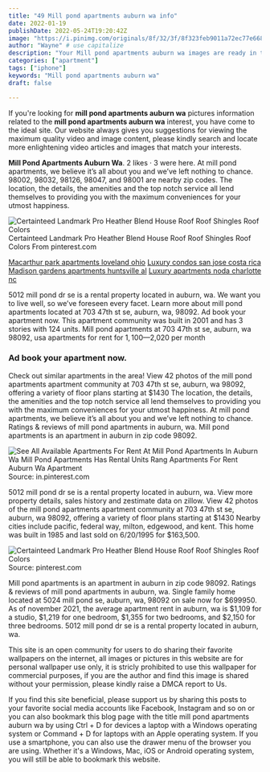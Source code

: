```yaml
---
title: "49 Mill pond apartments auburn wa info"
date: 2022-01-19
publishDate: 2022-05-24T19:20:42Z
image: "https://i.pinimg.com/originals/8f/32/3f/8f323feb9011a72ec77e668e6e7e2602.jpg"
author: "Wayne" # use capitalize
description: "Your Mill pond apartments auburn wa images are ready in this website. Mill pond apartments auburn wa are a topic that is being searched for and liked by netizens today. You can Get the Mill pond apartments auburn wa files here. Download all royalty-free images."
categories: ["apartment"]
tags: ["iphone"]
keywords: "Mill pond apartments auburn wa"
draft: false

---
```


If you're looking for **mill pond apartments auburn wa** pictures information related to the **mill pond apartments auburn wa** interest, you have come to the ideal  site.  Our website always  gives you  suggestions  for viewing  the maximum  quality video and image  content, please kindly search and locate more enlightening video articles and images  that match your interests.

**Mill Pond Apartments Auburn Wa**. 2 likes · 3 were here. At mill pond apartments, we believe it’s all about you and we’ve left nothing to chance. 98002, 98032, 98126, 98047, and 98001 are nearby zip codes. The location, the details, the amenities and the top notch service all lend themselves to providing you with the maximum conveniences for your utmost happiness.

![Certainteed Landmark Pro Heather Blend House Roof Roof Shingles Roof Colors](https://i.pinimg.com/originals/8f/32/3f/8f323feb9011a72ec77e668e6e7e2602.jpg "Certainteed Landmark Pro Heather Blend House Roof Roof Shingles Roof Colors")
Certainteed Landmark Pro Heather Blend House Roof Roof Shingles Roof Colors From pinterest.com

[Macarthur park apartments loveland ohio](/macarthur-park-apartments-loveland-ohio/)
[Luxury condos san jose costa rica](/luxury-condos-san-jose-costa-rica/)
[Madison gardens apartments huntsville al](/madison-gardens-apartments-huntsville-al/)
[Luxury apartments noda charlotte nc](/luxury-apartments-noda-charlotte-nc/)

5012 mill pond dr se is a rental property located in auburn, wa. We want you to live well, so we’ve foreseen every facet. Learn more about mill pond apartments located at 703 47th st se, auburn, wa, 98092. Ad book your apartment now. This apartment community was built in 2001 and has 3 stories with 124 units. Mill pond apartments at 703 47th st se, auburn, wa 98092, usa apartments for rent for $1,100—$2,020 per month

### Ad book your apartment now.

Check out similar apartments in the area! View 42 photos of the mill pond apartments apartment community at 703 47th st se, auburn, wa 98092, offering a variety of floor plans starting at $1430 The location, the details, the amenities and the top notch service all lend themselves to providing you with the maximum conveniences for your utmost happiness. At mill pond apartments, we believe it’s all about you and we’ve left nothing to chance. Ratings &amp; reviews of mill pond apartments in auburn, wa. Mill pond apartments is an apartment in auburn in zip code 98092.


![See All Available Apartments For Rent At Mill Pond Apartments In Auburn Wa Mill Pond Apartments Has Rental Units Rang Apartments For Rent Auburn Wa Apartment](https://i.pinimg.com/originals/58/99/78/589978f47da6b7a57dd206ebdd5cd72c.png "See All Available Apartments For Rent At Mill Pond Apartments In Auburn Wa Mill Pond Apartments Has Rental Units Rang Apartments For Rent Auburn Wa Apartment")
Source: in.pinterest.com

5012 mill pond dr se is a rental property located in auburn, wa. View more property details, sales history and zestimate data on zillow. View 42 photos of the mill pond apartments apartment community at 703 47th st se, auburn, wa 98092, offering a variety of floor plans starting at $1430 Nearby cities include pacific, federal way, milton, edgewood, and kent. This home was built in 1985 and last sold on 6/20/1995 for $163,500.

![Certainteed Landmark Pro Heather Blend House Roof Roof Shingles Roof Colors](https://i.pinimg.com/originals/8f/32/3f/8f323feb9011a72ec77e668e6e7e2602.jpg "Certainteed Landmark Pro Heather Blend House Roof Roof Shingles Roof Colors")
Source: pinterest.com

Mill pond apartments is an apartment in auburn in zip code 98092. Ratings &amp; reviews of mill pond apartments in auburn, wa. Single family home located at 5024 mill pond se, auburn, wa, 98092 on sale now for $699950. As of november 2021, the average apartment rent in auburn, wa is $1,109 for a studio, $1,219 for one bedroom, $1,355 for two bedrooms, and $2,150 for three bedrooms. 5012 mill pond dr se is a rental property located in auburn, wa.

This site is an open community for users to do sharing their favorite wallpapers on the internet, all images or pictures in this website are for personal wallpaper use only, it is stricly prohibited to use this wallpaper for commercial purposes, if you are the author and find this image is shared without your permission, please kindly raise a DMCA report to Us.

If you find this site beneficial, please support us by sharing this posts to your favorite social media accounts like Facebook, Instagram and so on or you can also bookmark this blog page with the title mill pond apartments auburn wa by using Ctrl + D for devices a laptop with a Windows operating system or Command + D for laptops with an Apple operating system. If you use a smartphone, you can also use the drawer menu of the browser you are using. Whether it's a Windows, Mac, iOS or Android operating system, you will still be able to bookmark this website.
